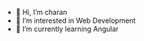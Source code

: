 - 👋 Hi, I’m charan
- 👀 I’m interested in Web Development
- 🌱 I’m currently learning Angular


<!---
charanck/charanck is a ✨ special ✨ repository because its `README.md` (this file) appears on your GitHub profile.
You can click the Preview link to take a look at your changes.
--->

